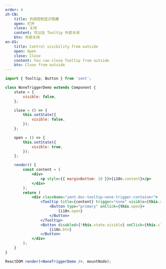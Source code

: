 ```yaml
---
order: 4
zh-CN:
	title: 外部控制显示隐藏
	open: 打开
	close: 关闭
	content: 可以在 Tooltip 外部关闭
	btn: 外部关闭
en-US:
	title: Control visibility from outside
	open: Open
	close: Close
	content: You can close Tooltip from outside
	btn: Close from outside
---
```


```jsx
import { Tooltip, Button } from 'zent';

class NoneTriggerDemo extends Component {
	state = {
		visible: false,
	};

	close = () => {
		this.setState({
			visible: false,
		});
	};

	open = () => {
		this.setState({
			visible: true,
		});
	};

	render() {
		const content = (
			<div>
				<p style={{ marginBottom: 10 }}>{i18n.content}</p>
			</div>
		);
		return (
			<div className="zent-doc-tooltip-none-trigger-container">
				<Tooltip title={content} trigger="none" visible={this.state.visible}>
					<Button type="primary" onClick={this.open}>
						{i18n.open}
					</Button>
				</Tooltip>
				<Button disabled={!this.state.visible} onClick={this.close}>
					{i18n.btn}
				</Button>
			</div>
		);
	}
}

ReactDOM.render(<NoneTriggerDemo />, mountNode);
```

<style>
	.zent-doc-tooltip-none-trigger-container {
    display: flex;
    justify-content: left;

		.zent-tooltip-wrapper {
			margin-right: 10px;
		}
	}
</style>
